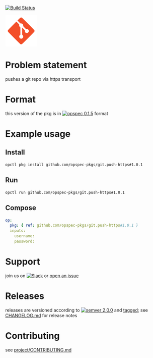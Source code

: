 [![Build Status](https://travis-ci.org/opspec-pkgs/git.push-https.svg?branch=master)](https://travis-ci.org/opspec-pkgs/git.push-https)

<img src="icon.svg" alt="icon" height="100px">

# Problem statement

pushes a git repo via https transport

# Format

this version of the pkg is in [![opspec 0.1.5](https://img.shields.io/badge/opspec-0.1.5-brightgreen.svg?colorA=6b6b6b&colorB=fc16be)](https://opspec.io/0.1.5/packages.html) format

# Example usage

## Install

```shell
opctl pkg install github.com/opspec-pkgs/git.push-https#1.0.1
```

## Run

```
opctl run github.com/opspec-pkgs/git.push-https#1.0.1
```

## Compose

```yaml
op:
  pkg: { ref: github.com/opspec-pkgs/git.push-https#1.0.1 }
  inputs:
    username:
    password:
```

# Support

join us on
[![Slack](https://opspec-slackin.herokuapp.com/badge.svg)](https://opspec-slackin.herokuapp.com/)
or
[open an issue](https://github.com/opspec-pkgs/git.push-https/issues)

# Releases

releases are versioned according to
[![semver 2.0.0](https://img.shields.io/badge/semver-2.0.0-brightgreen.svg)](http://semver.org/spec/v2.0.0.html)
and [tagged](https://git-scm.com/book/en/v2/Git-Basics-Tagging); see
[CHANGELOG.md](CHANGELOG.md) for release notes

# Contributing

see
[project/CONTRIBUTING.md](https://github.com/opspec-pkgs/project/blob/master/CONTRIBUTING.md)
